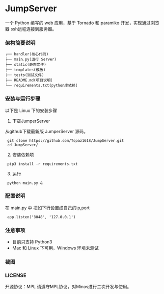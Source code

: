# JumpServer
一个 Python 编写的 web 应用，基于 Tornado 和 paramiko 开发，实现通过浏览器 ssh远程连接到服务器。

### 架构简要说明
```
┌── handler(核心代码)
├── main.py(运行 Server)
├── static(静态文件)
├── templates(模板)
├── tests(测试文件)
├── README.md(项目说明)
└── requirements.txt(python库依赖)
```

### 安装与运行步骤
以下是 Linux 下的安装步骤

1. 下载JumperServer

从github下载最新版 JumperServer 源码。
```
 git clone https://github.com/Topaz1618/JumpServer.git
 cd JumpServer/
```

2. 安装依赖项
```
 pip3 install -r requirements.txt
```
3. 运行
```
 python main.py &
```

### 配置说明

在 main.py 中 把如下行设置成自己的Ip,port
```
 app.listen('8048', '127.0.0.1')
```


### 注意事项
- 目前只支持 Python3
- Mac 和 Linux 下可用，Windows 环境未测试

### 截图



### LICENSE
开源协议：MPL
请遵守MPL协议，对Minos进行二次开发与使用。

